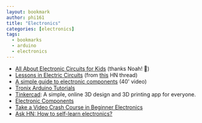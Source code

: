 ```yaml
---
layout: bookmark
author: phi161
title: "Electronics"
categories: [electronics]
tags:
  - bookmarks
  - arduino
  - electronics
---
```


* [All About Electronic Circuits for Kids](https://www.speedwaymotors.com/Info/All-About-Electronic-Circuits-for-Kids) (thanks Noah! 🙂)
* [Lessons in Electric Circuits](https://www.allaboutcircuits.com/textbook/) (from [this](https://news.ycombinator.com/item?id=23562181) HN thread)
* [A simple guide to electronic components](https://www.youtube.com/watch?v=6Maq5IyHSuc) (40' video)
* [Tronix Arduino Tutorials](http://tronixstuff.com/tutorials/)
* [Tinkercad](https://www.tinkercad.com/): A simple, online 3D design and 3D printing app for everyone.
* [Electronic Components](https://medium.com/@assertchris/electronic-components-20bfc59004bd)
* [Take a Video Crash Course in Beginner Electronics](https://makezine.com/2016/01/11/take-a-video-crash-course-in-beginner-electronics/)
* [Ask HN: How to self-learn electronics?](https://news.ycombinator.com/item?id=16775744)
